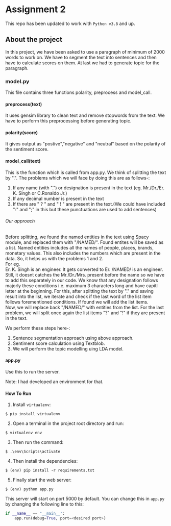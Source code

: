 # Assignment 2
This repo has been updated to work with `Python v3.8` and up.

## About the project
In this project, we have been asked to use a paragraph of minimum of 2000 words to work on. We have to segment the text into sentences and then have to calculate scores on them. At last we had to generate topic for the paragraph.

### model.py
This file contains three functions polarity, preprocess and model_call.

#### preprocess(text)
It uses gensim library to clean text and remove stopwords from the text. We have to perform this preprocessing before generating topic.

#### polarity(score)
It gives output as "postive","negative" and "neutral" based on the polarity of the sentiment score.

#### model_call(text)
This is the function which is called from app.py. We think of splitting the text by ".". The problems which we will face by doing this are as follows-:
1. If any name (with ".") or designation is present in the text (eg. Mr./Dr./Er. K. Singh or C.Ronaldo Jr.)
2. If any decimal number is present in the text
3. If there are " ? " and " ! " are present in the text.(We could have included ":" and ";" in this but these punctuations are used to add sentences)

###### Our approach
Before splitting, we found the named entities in the text using Spacy module, and replaced them with "/NAMED/". Found entites will be saved as a list. Named entities includes all the names of  people, places, brands, monetary values. This also includes the numbers which are present in the data. So, it helps us with the problems 1 and 2. <br />
For eg.
<br />Er. K. Singh is an engineer.
It gets converted to Er. /NAMED/ is an engineer.<br />
Still, it doesnt catches the Mr./Dr./Mrs. present before the name so we have to add this separately in our code. We know that any designation follows majorly these conditions i.e. maximum 3 characters long and have capitl letter at the beginning. For this, after splitting the text by "." and saving result into the list, we iterate and check if the last word of the list item follows forementioned conditions. If found we will add the list items.<br />
Now, we will replace back "/NAMED/" with entities from the list.
For the last problem, we will split once again the list items "?" and "!" if they are present in the text.

We perform these steps here-:
1.  Sentence segmentation approach using above approach.
2.  Sentiment score calculation using Textblob.
3.  We will perform the topic modelling uing LDA model.

#### app.py
Use this to run the server.

Note: I had developed an environment for that.

#### How To Run
1. Install `virtualenv`:
```
$ pip install virtualenv
```

2. Open a terminal in the project root directory and run:
```
$ virtualenv env
```

3. Then run the command:
```
$ .\env\Scripts\activate
```

4. Then install the dependencies:
```
$ (env) pip install -r requirements.txt
```

5. Finally start the web server:
```
$ (env) python app.py
```

This server will start on port 5000 by default. You can change this in `app.py` by changing the following line to this:

```python
if __name__ == "__main__":
    app.run(debug=True, port=<desired port>)
```
